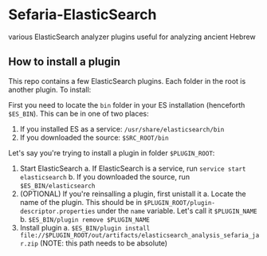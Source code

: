 # Sefaria-ElasticSearch
various ElasticSearch analyzer plugins useful for analyzing ancient Hebrew

## How to install a plugin
This repo contains a few ElasticSearch plugins. Each folder in the root is another plugin.
To install:

First you need to locate the `bin` folder in your ES installation (henceforth `$ES_BIN`). This can be in one of two places:

1. If you installed ES as a service: `/usr/share/elasticsearch/bin`
2. If you downloaded the source: `$SRC_ROOT/bin`

Let's say you're trying to install a plugin in folder `$PLUGIN_ROOT`:

1. Start ElasticSearch
   a. If ElasticSearch is a service, run `service start elasticsearch`
   b. If you downloaded the source, run `$ES_BIN/elasticsearch`
2. (OPTIONAL) If you're reinsalling a plugin, first unistall it
   a. Locate the name of the plugin. This should be in `$PLUGIN_ROOT/plugin-descriptor.properties` under the `name` variable. Let's call it `$PLUGIN_NAME`
   b. `$ES_BIN/plugin remove $PLUGIN_NAME`
3. Install plugin
   a. `$ES_BIN/plugin install file://$PLUGIN_ROOT/out/artifacts/elasticsearch_analysis_sefaria_jar.zip` (NOTE: this path needs to be absolute)
   
   
   
